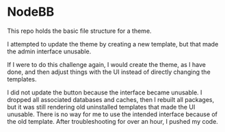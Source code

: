 # NodeBB

This repo holds the basic file structure for a theme. 

I attempted to update the theme by creating a new template, but that made the admin interface unusable. 

If I were to do this challenge again, I would create the theme, as I have done, and then adjust things with the UI instead of directly changing the templates. 

I did not update the button because the interface became unusable. I dropped all associated databases and caches, then I rebuilt all packages, but it was still rendering old uninstalled templates that made the UI unusable. There is no way for me to use the intended interface because of the old template. After troubleshooting for over an hour, I pushed my code. 
